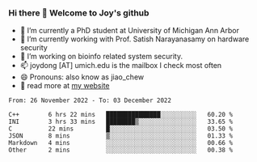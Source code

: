 ### Hi there 👋 Welcome to Joy's github

- 🔭 I’m currently a PhD student at University of Michigan Ann Arbor
- 🌱 I’m currently working with Prof. Satish Narayanasamy on hardware security
- 👯 I’m working on bioinfo related system security. 
- 📫 joydong [AT] umich.edu is the mailbox I check most often
- 😄 Pronouns: also know as jiao_chew
- 💬 read more at [my website](https://joydddd.github.io/)
<!--START_SECTION:waka-->

```text
From: 26 November 2022 - To: 03 December 2022

C++        6 hrs 22 mins   ███████████████░░░░░░░░░░   60.20 %
INI        3 hrs 33 mins   ████████▒░░░░░░░░░░░░░░░░   33.65 %
C          22 mins         █░░░░░░░░░░░░░░░░░░░░░░░░   03.50 %
JSON       8 mins          ▒░░░░░░░░░░░░░░░░░░░░░░░░   01.33 %
Markdown   4 mins          ░░░░░░░░░░░░░░░░░░░░░░░░░   00.66 %
Other      2 mins          ░░░░░░░░░░░░░░░░░░░░░░░░░   00.38 %
```

<!--END_SECTION:waka-->
